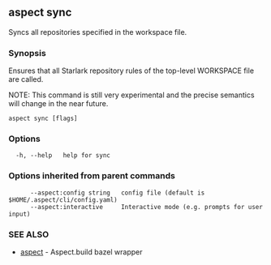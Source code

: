 ## aspect sync

Syncs all repositories specified in the workspace file.

### Synopsis

Ensures that all Starlark repository rules of the top-level WORKSPACE
file are called.

NOTE: This command is still very experimental and the precise semantics
will change in the near future.

```
aspect sync [flags]
```

### Options

```
  -h, --help   help for sync
```

### Options inherited from parent commands

```
      --aspect:config string   config file (default is $HOME/.aspect/cli/config.yaml)
      --aspect:interactive     Interactive mode (e.g. prompts for user input)
```

### SEE ALSO

* [aspect](aspect.md)	 - Aspect.build bazel wrapper

